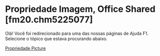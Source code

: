
# Propriedade Imagem, Office Shared [fm20.chm5225077]

Olá! Você foi redirecionado para uma das nossas páginas de Ajuda F1. Selecione o tópico que estava procurando abaixo.

[Propriedade Picture](http://msdn.microsoft.com/library/ce07e7fb-b123-4ce5-49b5-f21cdedad984%28Office.15%29.aspx)
